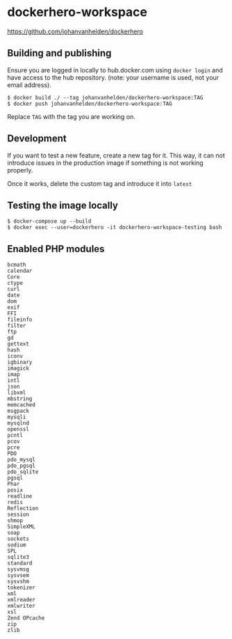 # dockerhero-workspace

https://github.com/johanvanhelden/dockerhero

## Building and publishing

Ensure you are logged in locally to hub.docker.com using `docker login` and have access to the hub repository.
(note: your username is used, not your email address).

```
$ docker build ./ --tag johanvanhelden/dockerhero-workspace:TAG
$ docker push johanvanhelden/dockerhero-workspace:TAG
```

Replace `TAG` with the tag you are working on.

## Development

If you want to test a new feature, create a new tag for it. This way, it can not introduce issues in the production image if something is not working properly.

Once it works, delete the custom tag and introduce it into `latest`

## Testing the image locally

```
$ docker-compose up --build
$ docker exec --user=dockerhero -it dockerhero-workspace-testing bash
```

## Enabled PHP modules
```
bcmath
calendar
Core
ctype
curl
date
dom
exif
FFI
fileinfo
filter
ftp
gd
gettext
hash
iconv
igbinary
imagick
imap
intl
json
libxml
mbstring
memcached
msgpack
mysqli
mysqlnd
openssl
pcntl
pcov
pcre
PDO
pdo_mysql
pdo_pgsql
pdo_sqlite
pgsql
Phar
posix
readline
redis
Reflection
session
shmop
SimpleXML
soap
sockets
sodium
SPL
sqlite3
standard
sysvmsg
sysvsem
sysvshm
tokenizer
xml
xmlreader
xmlwriter
xsl
Zend OPcache
zip
zlib
```
